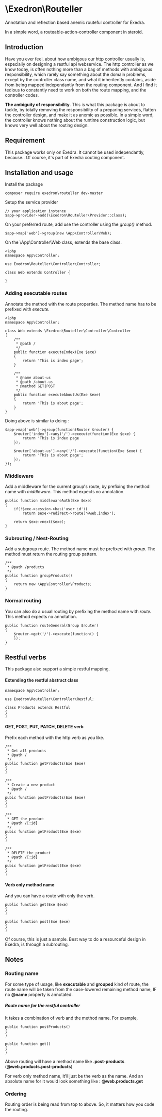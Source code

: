 # \Exedron\Routeller
Annotation and reflection based anemic routeful controller for Exedra. 

In a simple word, a routeable-action-controller component in steroid.

## Introduction
Have you ever feel, about how ambigous our http controller usually is, especially on designing a restful api webservice. The http controller as we 
know today, is often nothing more than a bag of methods with ambiguous responsibility, which rarely say something about the domain problems, 
except by the controller class name, and what it inheritently contains, aside from being mapped independantly from the routing component. And I find it tedious to constantly need to work on both the route mapping, and the controller codes.

**The ambiguity of responsibility**. This is what this package is about to tackle, 
by totally removing the responsibility of a preparing services, flatten the controller design, 
and make it as anemic as possible. In a simple word, the controller knows nothing about the runtime construction logic, 
but knows very well about the routing design.

## Requirement
This package works only on Exedra. It cannot be used independantly, because.. Of course, 
it's part of Exedra couting component.

## Installation and usage
Install the package
```
composer require exedron\routeller dev-master
```
Setup the service provider
```
// your application instance
$app->provider->add(\Exedron\Routeller\Provider::class);
```
On your preferred route, add use the controller using the *group()* method.
```
$app->map['web']->group(new \App\Controller\Web);
```
On the \App\Controller\Web class, extends the base class.
```
<?php
namespace App\Controller;

use Exedron\Routeller\Controller\Controller;

class Web extends Controller {

}
```
### Adding executable routes
Annotate the method with the route properties. The method name has to be prefixed with *execute*.
```
<?php
namespace App\Controller;

class Web extends \Exedron\Routeller\Controller\Controller
{
    /**
     * @path /
     */
    public function executeIndex(Exe $exe)
    {
        return 'This is index page';
    }
    
    /**
     * @name about-us
     * @path /about-us
     * @method GET|POST
     */
    public function executeAboutUs(Exe $exe)
    {
        return 'This is about page';
    }
}
```
Doing above is similar to doing :
```
$app->map['web']->group(function(Router $router) {
    $router['index']->any('/')->execute(function(Exe $exe) {
        return 'This is index page
    });
    
    $router['about-us']->any('/')->execute(function(Exe $exe) {
        return 'This is about page';
    });
});
```

### Middleware
Add a middleware for the current group's route, by prefixing the method name with *middleware*.
 This method expects no annotation.
```
public function middlewareAuth(Exe $exe)
{
    if(!$exe->session->has('user_id'))
        return $exe->redirect->route('@web.index');

    return $exe->next($exe);
}
```

### Subrouting / Nest-Routing
Add a subgroup route. The method name must be prefixed with *group*.
The method must return the routing group pattern.
```
/**
 * @path /products
 */
public function groupProducts()
{
    return new \App\Controller\Products;
}
```

### Normal routing
You can also do a usual routing by prefixing the method name with *route*. This method expects no annotation.
```
public function routeGeneral(Group $router)
{
    $router->get('/')->execute(function() {
    });
}
```

## Restful verbs
This package also support a simple restful mapping.

#### Extending the restful abstract class
```
namespace App\Controller;

use Exedron\Routeller\Controller\Restful;

class Products extends Restful
{
}
```
#### GET, POST, PUT, PATCH, DELETE verb
Prefix each method with the http verb as you like.
```
/**
 * Get all products
 * @path /
 */
public function getProducts(Exe $exe)
{
}
```
```
/**
 * Create a new product
 * @path /
 */
pubic function postProducts(Exe $exe)
{
}
```
```
/**
 * GET the product
 * @path /[:id]
 */
pubic function getProduct(Exe $exe)
{
}
```
```
/**
 * DELETE the product
 * @path /[:id]
 */
pubic function getProduct(Exe $exe)
{
}
```

#### Verb only method name
And you can have a route with only the verb.
```
public function get(Exe $exe)
{
}

public function post(Exe $exe)
{
}
```
Of course, this is just a sample. Best way to do a resourceful design in Exedra, is through a subrouting.

## Notes
### Routing name
For some type of usage, like **executable** and **grouped** kind of route, the route name will be taken from the
 case-lowered remaining method name, IF no **@name** property is annotated.
 
##### Route name for the restful controller
It takes a combination of verb and the method name. For example,
```
public function postProducts()
{
}

public function get()
{
}
```
Above routing will have a method name like **.post-products**. (**@web.products.post-products**)

For verb only method name, it'll just be the verb as the name. And an absolute name for it would look something like :
**@web.products.get**


### Ordering
Routing order is being read from top to above. So, it matters how you code the routing.